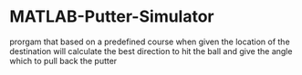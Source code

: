 # MATLAB-Putter-Simulator
prorgam that based on a predefined course when given the location of the destination will calculate the best direction to hit the ball and give the angle which to pull back the putter
